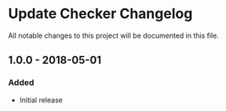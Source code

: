 # Update Checker Changelog

All notable changes to this project will be documented in this file.

## 1.0.0 - 2018-05-01
### Added
- Initial release
